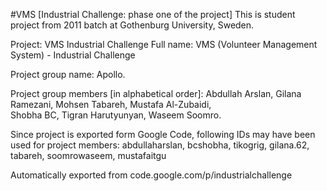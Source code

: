 #VMS [Industrial Challenge: phase one of the project]
This is student project from 2011 batch at Gothenburg University, Sweden.

Project: VMS Industrial Challenge 
Full name: VMS (Volunteer Management System) - Industrial Challenge

Project group name: Apollo.

Project group members [in alphabetical order]:
Abdullah Arslan, 
Gilana Ramezani, 
Mohsen Tabareh, 
Mustafa Al-Zubaidi,  
Shobha BC,
Tigran Harutyunyan,
Waseem Soomro.


Since project is exported form Google Code, following IDs may have been used for project members:
abdullaharslan, bcshobha, tikogrig, gilana.62, tabareh, soomrowaseem, mustafaitgu

Automatically exported from code.google.com/p/industrialchallenge


